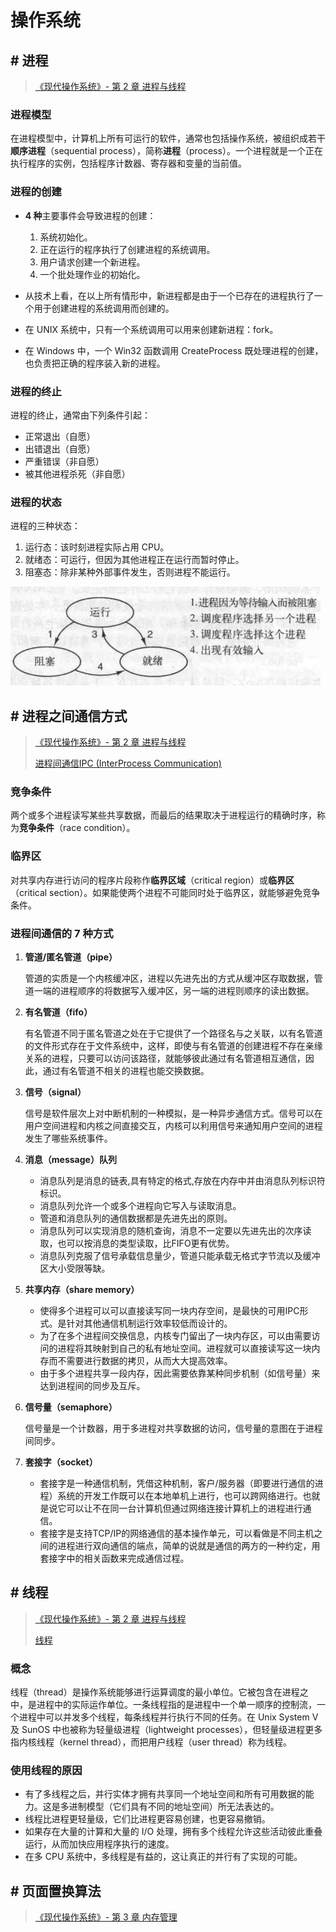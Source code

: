 # 操作系统

## # 进程

> [《现代操作系统》- 第 2 章 进程与线程](https://book.douban.com/subject/3852290/)

### 进程模型

在进程模型中，计算机上所有可运行的软件，通常也包括操作系统，被组织成若干**顺序进程**（sequential process），简称**进程**（process）。一个进程就是一个正在执行程序的实例，包括程序计数器、寄存器和变量的当前值。

### 进程的创建

- **4 种**主要事件会导致进程的创建：
  1. 系统初始化。
  2. 正在运行的程序执行了创建进程的系统调用。
  3. 用户请求创建一个新进程。
  4. 一个批处理作业的初始化。

- 从技术上看，在以上所有情形中，新进程都是由于一个已存在的进程执行了一个用于创建进程的系统调用而创建的。

- 在 UNIX 系统中，只有一个系统调用可以用来创建新进程：fork。
- 在 Windows 中，一个 Win32 函数调用 CreateProcess 既处理进程的创建，也负责把正确的程序装入新的进程。

### 进程的终止

进程的终止，通常由下列条件引起：

+ 正常退出（自愿）
+ 出错退出（自愿）
+ 严重错误（非自愿）
+ 被其他进程杀死（非自愿）

### 进程的状态

进程的三种状态：

1. 运行态：该时刻进程实际占用 CPU。
2. 就绪态：可运行，但因为其他进程正在运行而暂时停止。
3. 阻塞态：除非某种外部事件发生，否则进程不能运行。

![1542289841869](assets/1542289841869.png)

## # 进程之间通信方式

> [《现代操作系统》- 第 2 章 进程与线程](https://book.douban.com/subject/3852290/)
>
> [进程间通信IPC (InterProcess Communication)](https://www.jianshu.com/p/c1015f5ffa74)

### 竞争条件

两个或多个进程读写某些共享数据，而最后的结果取决于进程运行的精确时序，称为**竞争条件**（race condition）。

### 临界区

对共享内存进行访问的程序片段称作**临界区域**（critical region）或**临界区**（critical section）。如果能使两个进程不可能同时处于临界区，就能够避免竞争条件。

### 进程间通信的 7 种方式

1. **管道/匿名管道（pipe）**

   管道的实质是一个内核缓冲区，进程以先进先出的方式从缓冲区存取数据，管道一端的进程顺序的将数据写入缓冲区，另一端的进程则顺序的读出数据。

2. **有名管道（fifo）**

   有名管道不同于匿名管道之处在于它提供了一个路径名与之关联，以有名管道的文件形式存在于文件系统中，这样，即使与有名管道的创建进程不存在亲缘关系的进程，只要可以访问该路径，就能够彼此通过有名管道相互通信，因此，通过有名管道不相关的进程也能交换数据。

3. **信号（signal）**

   信号是软件层次上对中断机制的一种模拟，是一种异步通信方式。信号可以在用户空间进程和内核之间直接交互，内核可以利用信号来通知用户空间的进程发生了哪些系统事件。

4. **消息（message）队列**
   - 消息队列是消息的链表,具有特定的格式,存放在内存中并由消息队列标识符标识。
   - 消息队列允许一个或多个进程向它写入与读取消息。
   - 管道和消息队列的通信数据都是先进先出的原则。
   - 消息队列可以实现消息的随机查询，消息不一定要以先进先出的次序读取，也可以按消息的类型读取，比FIFO更有优势。
   - 消息队列克服了信号承载信息量少，管道只能承载无格式字节流以及缓冲区大小受限等缺。

5. **共享内存（share memory）**

   - 使得多个进程可以可以直接读写同一块内存空间，是最快的可用IPC形式。是针对其他通信机制运行效率较低而设计的。
   - 为了在多个进程间交换信息，内核专门留出了一块内存区，可以由需要访问的进程将其映射到自己的私有地址空间。进程就可以直接读写这一块内存而不需要进行数据的拷贝，从而大大提高效率。
   - 由于多个进程共享一段内存，因此需要依靠某种同步机制（如信号量）来达到进程间的同步及互斥。

6. **信号量（semaphore）**

   信号量是一个计数器，用于多进程对共享数据的访问，信号量的意图在于进程间同步。

7. **套接字（socket）**

   - 套接字是一种通信机制，凭借这种机制，客户/服务器（即要进行通信的进程）系统的开发工作既可以在本地单机上进行，也可以跨网络进行。也就是说它可以让不在同一台计算机但通过网络连接计算机上的进程进行通信。
   - 套接字是支持TCP/IP的网络通信的基本操作单元，可以看做是不同主机之间的进程进行双向通信的端点，简单的说就是通信的两方的一种约定，用套接字中的相关函数来完成通信过程。

## # 线程

> [《现代操作系统》- 第 2 章 进程与线程](https://book.douban.com/subject/3852290/)
>
> [线程](https://zh.wikipedia.org/wiki/%E7%BA%BF%E7%A8%8B)

### 概念

线程（thread）是操作系统能够进行运算调度的最小单位。它被包含在进程之中，是进程中的实际运作单位。一条线程指的是进程中一个单一顺序的控制流，一个进程中可以并发多个线程，每条线程并行执行不同的任务。在 Unix System V 及 SunOS 中也被称为轻量级进程（lightweight processes），但轻量级进程更多指内核线程（kernel thread），而把用户线程（user thread）称为线程。

### 使用线程的原因

+ 有了多线程之后，并行实体才拥有共享同一个地址空间和所有可用数据的能力。这是多进制模型（它们具有不同的地址空间）所无法表达的。
+ 线程比进程更轻量级，它们比进程更容易创建，也更容易撤销。
+ 如果存在大量的计算和大量的 I/O 处理，拥有多个线程允许这些活动彼此重叠运行，从而加快应用程序执行的速度。
+ 在多 CPU 系统中，多线程是有益的，这让真正的并行有了实现的可能。

## # 页面置换算法

> [《现代操作系统》- 第 3 章 内存管理](https://book.douban.com/subject/3852290/)

